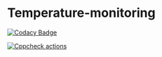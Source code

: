 # Temperature-monitoring
[![Codacy Badge](https://app.codacy.com/project/badge/Grade/68b7654290c94bf7b73780483715edd8)](https://www.codacy.com/gh/Prakash-129/Temperature-monitoring/dashboard?utm_source=github.com&amp;utm_medium=referral&amp;utm_content=Prakash-129/Temperature-monitoring&amp;utm_campaign=Badge_Grade)

[![Cppcheck actions](https://github.com/Prakash-129/Embedded-project/actions/workflows/cppcheck.yml/badge.svg)](https://github.com/Prakash-129/Temperature-monitoring/actions/workflows/cppcheck.yml)
